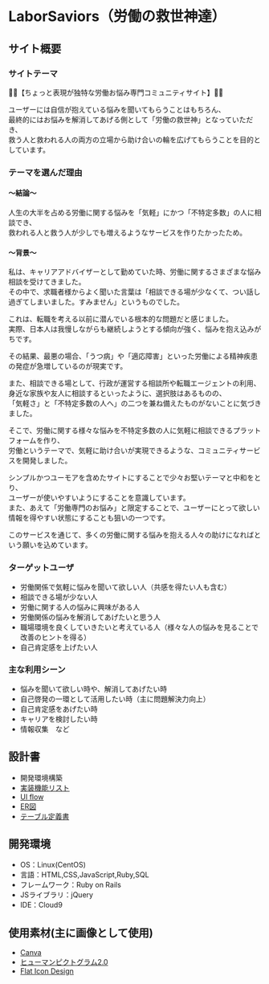 # LaborSaviors（労働の救世神達）

## サイト概要
### サイトテーマ

🦸‍♂️【ちょっと表現が独特な労働お悩み専門コミュニティサイト】🦸‍♀️<br>

ユーザーには自信が抱えている悩みを聞いてもらうことはもちろん、<br>
最終的にはお悩みを解消してあげる側として「労働の救世神」となっていただき、<br>
救う人と救われる人の両方の立場から助け合いの輪を広げてもらうことを目的としています。


### テーマを選んだ理由

#### 〜結論〜<br>
人生の大半を占める労働に関する悩みを「気軽」にかつ「不特定多数」の人に相談でき、<br>
救われる人と救う人が少しでも増えるようなサービスを作りたかったため。

#### 〜背景〜<br>
私は、キャリアアドバイザーとして勤めていた時、労働に関するさまざまな悩み相談を受けてきました。<br>
その中で、求職者様からよく聞いた言葉は「相談できる場が少なくて、つい話し過ぎてしまいました。すみません」というものでした。

これは、転職を考える以前に潜んでいる根本的な問題だと感じました。<br>
実際、日本人は我慢しながらも継続しようとする傾向が強く、悩みを抱え込みがちです。

その結果、最悪の場合、「うつ病」や「適応障害」といった労働による精神疾患の発症が急増しているのが現実です。

また、相談できる場として、行政が運営する相談所や転職エージェントの利用、<br>
身近な家族や友人に相談するといったように、選択肢はあるものの、<br>
「気軽さ」と「不特定多数の人へ」の二つを兼ね備えたものがないことに気づきました。

そこで、労働に関する様々な悩みを不特定多数の人に気軽に相談できるプラットフォームを作り、<br>
労働というテーマで、気軽に助け合いが実現できるような、コミュニティサービスを開発しました。

シンプルかつユーモアを含めたサイトにすることで少々お堅いテーマと中和をとり、<br>
ユーザーが使いやすいようにすることを意識しています。<br>
また、あえて「労働専門のお悩み」と限定することで、ユーザーにとって欲しい情報を得やすい状態にすることも狙いの一つです。

このサービスを通じて、多くの労働に関する悩みを抱える人々の助けになればという願いを込めています。



### ターゲットユーザ
- 労働関係で気軽に悩みを聞いて欲しい人（共感を得たい人も含む）
- 相談できる場が少ない人
- 労働に関する人の悩みに興味がある人
- 労働関係の悩みを解消してあげたいと思う人
- 職場環境を良くしていきたいと考えている人（様々な人の悩みを見ることで改善のヒントを得る）
- 自己肯定感を上げたい人



### 主な利用シーン
- 悩みを聞いて欲しい時や、解消してあげたい時
- 自己啓発の一環として活用したい時（主に問題解決力向上）
- 自己肯定感をあげたい時
- キャリアを検討したい時
- 情報収集　など

## 設計書
- 開発環境構築
- [実装機能リスト](https://docs.google.com/spreadsheets/d/1aWNL4h66D_9JVtvX8AbuN6oNDTt-lFAlRvQxxiAAJps/edit#gid=885378170)
- [UI flow](https://app.diagrams.net/#G1u5JPVW_BSXhB0chB2IWtI3bZA22hhTP-#%7B%22pageId%22%3A%22gj3RF_NmIvnPMkH7TpEE%22%7D)
- [ER図](https://app.diagrams.net/#G1u5JPVW_BSXhB0chB2IWtI3bZA22hhTP-#%7B%22pageId%22%3A%22gj3RF_NmIvnPMkH7TpEE%22%7D)
- [テーブル定義書](https://docs.google.com/spreadsheets/d/1bHLQWqPFdJPL9DuqvhCXFJAFQs3Zmbby2dUUl-B8mMk/edit#gid=356433990)

## 開発環境
- OS：Linux(CentOS)
- 言語：HTML,CSS,JavaScript,Ruby,SQL
- フレームワーク：Ruby on Rails
- JSライブラリ：jQuery
- IDE：Cloud9

## 使用素材(主に画像として使用)
- [Canva](https://www.canva.com/)
- [ヒューマンピクトグラム2.0](https://pictogram2.com/)
- [Flat Icon Design](http://flat-icon-design.com/)
